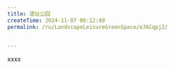```yaml
---
title: 遗址公园
createTime: 2024-11-07 00:12:49
permalink: /ru/LandscapeLeisureGreenSpace/eJ6Cqpj2/


---
```


xxxx